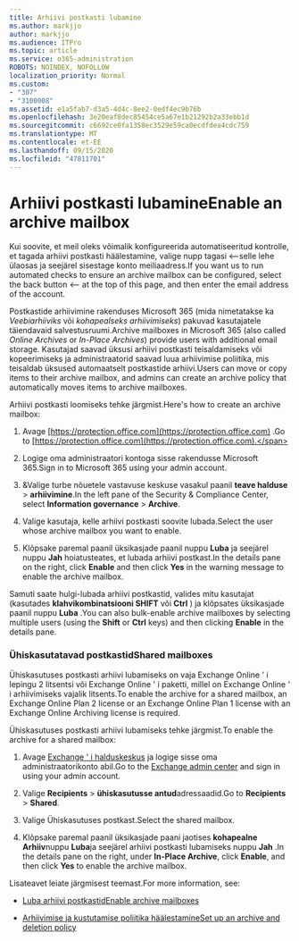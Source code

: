 ```yaml
---
title: Arhiivi postkasti lubamine
ms.author: markjjo
author: markjjo
ms.audience: ITPro
ms.topic: article
ms.service: o365-administration
ROBOTS: NOINDEX, NOFOLLOW
localization_priority: Normal
ms.custom:
- "307"
- "3100008"
ms.assetid: e1a5fab7-d3a5-4d4c-8ee2-0edf4ec9b76b
ms.openlocfilehash: 3e20eaf8dec85454ce5a67e1b21292b2a33ebb1d
ms.sourcegitcommit: c6692ce0fa1358ec3529e59ca0ecdfdea4cdc759
ms.translationtype: MT
ms.contentlocale: et-EE
ms.lasthandoff: 09/15/2020
ms.locfileid: "47811701"
---
```

# <a name="enable-an-archive-mailbox"></a><span data-ttu-id="9d152-102">Arhiivi postkasti lubamine</span><span class="sxs-lookup"><span data-stu-id="9d152-102">Enable an archive mailbox</span></span>

<span data-ttu-id="9d152-103">Kui soovite, et meil oleks võimalik konfigureerida automatiseeritud kontrolle, et tagada arhiivi postkasti häälestamine, valige nupp tagasi <--selle lehe ülaosas ja seejärel sisestage konto meiliaadress.</span><span class="sxs-lookup"><span data-stu-id="9d152-103">If you want us to run automated checks to ensure an archive mailbox can be configured, select the back button <-- at the top of this page, and then enter the email address of the account.</span></span>

<span data-ttu-id="9d152-104">Postkastide arhiivimine rakenduses Microsoft 365 (mida nimetatakse ka *Veebiarhiiviks* või *kohapealseks arhiivimiseks*) pakuvad kasutajatele täiendavaid salvestusruumi.</span><span class="sxs-lookup"><span data-stu-id="9d152-104">Archive mailboxes in Microsoft 365 (also called *Online Archives* or *In-Place Archives*) provide users with additional email storage.</span></span> <span data-ttu-id="9d152-105">Kasutajad saavad üksusi arhiivi postkasti teisaldamiseks või kopeerimiseks ja administraatorid saavad luua arhiivimise poliitika, mis teisaldab üksused automaatselt postkastide arhiivi.</span><span class="sxs-lookup"><span data-stu-id="9d152-105">Users can move or copy items to their archive mailbox, and admins can create an archive policy that automatically moves items to archive mailboxes.</span></span>
  
<span data-ttu-id="9d152-106">Arhiivi postkasti loomiseks tehke järgmist.</span><span class="sxs-lookup"><span data-stu-id="9d152-106">Here's how to create an archive mailbox:</span></span>
  
1. <span data-ttu-id="9d152-107">Avage [https://protection.office.com](https://protection.office.com) .</span><span class="sxs-lookup"><span data-stu-id="9d152-107">Go to [https://protection.office.com](https://protection.office.com).</span></span>

2. <span data-ttu-id="9d152-108">Logige oma administraatori kontoga sisse rakendusse Microsoft 365.</span><span class="sxs-lookup"><span data-stu-id="9d152-108">Sign in to Microsoft 365 using your admin account.</span></span>

3. <span data-ttu-id="9d152-109">&amp;Valige turbe nõuetele vastavuse keskuse vasakul paanil **teave halduse** \> **arhiivimine**.</span><span class="sxs-lookup"><span data-stu-id="9d152-109">In the left pane of the Security &amp; Compliance Center, select **Information governance** \> **Archive**.</span></span>

4. <span data-ttu-id="9d152-110">Valige kasutaja, kelle arhiivi postkasti soovite lubada.</span><span class="sxs-lookup"><span data-stu-id="9d152-110">Select the user whose archive mailbox you want to enable.</span></span>

5. <span data-ttu-id="9d152-111">Klõpsake paremal paanil üksikasjade paanil nuppu **Luba** ja seejärel nuppu **Jah** hoiatusteates, et lubada arhiivi postkast.</span><span class="sxs-lookup"><span data-stu-id="9d152-111">In the details pane on the right, click **Enable** and then click **Yes** in the warning message to enable the archive mailbox.</span></span>

<span data-ttu-id="9d152-112">Samuti saate hulgi-lubada arhiivi postkastid, valides mitu kasutajat (kasutades **klahvikombinatsiooni SHIFT** või **Ctrl** ) ja klõpsates üksikasjade paanil nuppu **Luba** .</span><span class="sxs-lookup"><span data-stu-id="9d152-112">You can also bulk-enable archive mailboxes by selecting multiple users (using the **Shift** or **Ctrl** keys) and then clicking **Enable** in the details pane.</span></span>
  
### <a name="shared-mailboxes"></a><span data-ttu-id="9d152-113">Ühiskasutatavad postkastid</span><span class="sxs-lookup"><span data-stu-id="9d152-113">Shared mailboxes</span></span>

<span data-ttu-id="9d152-114">Ühiskasutuses postkasti arhiivi lubamiseks on vaja Exchange Online ' i lepingu 2 litsentsi või Exchange Online ' i paketti, millel on Exchange Online ' i arhiivimiseks vajalik litsents.</span><span class="sxs-lookup"><span data-stu-id="9d152-114">To enable the archive for a shared mailbox, an Exchange Online Plan 2 license or an Exchange Online Plan 1 license with an Exchange Online Archiving license is required.</span></span>  

<span data-ttu-id="9d152-115">Ühiskasutuses postkasti arhiivi lubamiseks tehke järgmist.</span><span class="sxs-lookup"><span data-stu-id="9d152-115">To enable the archive for a shared mailbox:</span></span>

1. <span data-ttu-id="9d152-116">Avage [Exchange ' i halduskeskus](https://outlook.office365.com/ecp) ja logige sisse oma administraatorikonto abil.</span><span class="sxs-lookup"><span data-stu-id="9d152-116">Go to the [Exchange admin center](https://outlook.office365.com/ecp) and sign in using your admin account.</span></span>

2. <span data-ttu-id="9d152-117">Valige **Recipients**  >  **ühiskasutusse antud**adressaadid.</span><span class="sxs-lookup"><span data-stu-id="9d152-117">Go to **Recipients** > **Shared**.</span></span>

3. <span data-ttu-id="9d152-118">Valige Ühiskasutuses postkast.</span><span class="sxs-lookup"><span data-stu-id="9d152-118">Select the shared mailbox.</span></span>

4. <span data-ttu-id="9d152-119">Klõpsake paremal paanil üksikasjade paani jaotises **kohapealne Arhiiv**nuppu **Luba**ja seejärel arhiivi postkasti lubamiseks nuppu **Jah** .</span><span class="sxs-lookup"><span data-stu-id="9d152-119">In the details pane on the right, under **In-Place Archive**, click **Enable**, and then click **Yes** to enable the archive mailbox.</span></span>

<span data-ttu-id="9d152-120">Lisateavet leiate järgmisest teemast.</span><span class="sxs-lookup"><span data-stu-id="9d152-120">For more information, see:</span></span>
  
- [<span data-ttu-id="9d152-121">Luba arhiivi postkastid</span><span class="sxs-lookup"><span data-stu-id="9d152-121">Enable archive mailboxes</span></span>](https://docs.microsoft.com/microsoft-365/compliance/enable-archive-mailboxes)

- [<span data-ttu-id="9d152-122">Arhiivimise ja kustutamise poliitika häälestamine</span><span class="sxs-lookup"><span data-stu-id="9d152-122">Set up an archive and deletion policy</span></span>](https://docs.microsoft.com//office365/securitycompliance/set-up-an-archive-and-deletion-policy-for-mailboxes)
